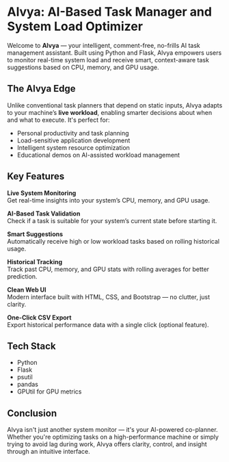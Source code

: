 # Alvya: AI-Based Task Manager and System Load Optimizer

Welcome to **Alvya** — your intelligent, comment-free, no-frills AI task management assistant. Built using Python and Flask, Alvya empowers users to monitor real-time system load and receive smart, context-aware task suggestions based on CPU, memory, and GPU usage. 

## The Alvya Edge

Unlike conventional task planners that depend on static inputs, Alvya adapts to your machine’s **live workload**, enabling smarter decisions about when and what to execute. It's perfect for:

- Personal productivity and task planning  
- Load-sensitive application development  
- Intelligent system resource optimization  
- Educational demos on AI-assisted workload management  

## Key Features

**Live System Monitoring**  
Get real-time insights into your system’s CPU, memory, and GPU usage.

**AI-Based Task Validation**  
Check if a task is suitable for your system’s current state before starting it.

**Smart Suggestions**  
Automatically receive high or low workload tasks based on rolling historical usage.

**Historical Tracking**  
Track past CPU, memory, and GPU stats with rolling averages for better prediction.

**Clean Web UI**  
Modern interface built with HTML, CSS, and Bootstrap — no clutter, just clarity.

**One-Click CSV Export**  
Export historical performance data with a single click (optional feature).

## Tech Stack

- Python 
- Flask
- psutil
- pandas
- GPUtil for GPU metrics

## Conclusion

Alvya isn't just another system monitor — it's your AI-powered co-planner. Whether you're optimizing tasks on a high-performance machine or simply trying to avoid lag during work, Alvya offers clarity, control, and insight through an intuitive interface.
